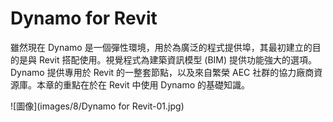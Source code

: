 

# Dynamo for Revit

雖然現在 Dynamo 是一個彈性環境，用於為廣泛的程式提供埠，其最初建立的目的是與 Revit 搭配使用。視覺程式為建築資訊模型 (BIM) 提供功能強大的選項。Dynamo 提供專用於 Revit 的一整套節點，以及來自繁榮 AEC 社群的協力廠商資源庫。本章的重點在於在 Revit 中使用 Dynamo 的基礎知識。

![圖像](images/8/Dynamo for Revit-01.jpg)

